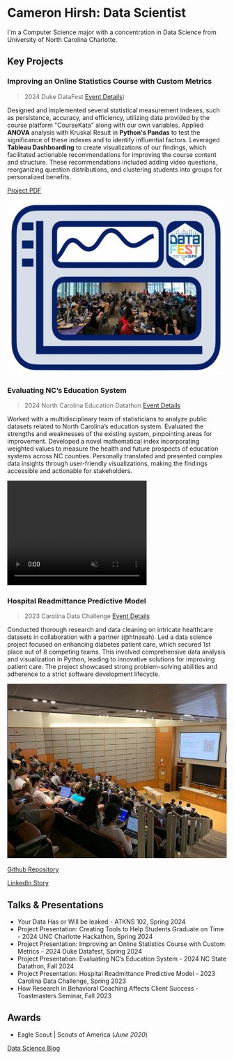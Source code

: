 # Cameron Hirsh: Data Scientist
I'm a Computer Science major with a concentration in Data Science from University of North Carolina Charlotte. 

## Key Projects

### Improving an Online Statistics Course with Custom Metrics
> 2024 Duke DataFest
[Event Details](https://dukestatsci.github.io/datafest/))

Designed and implemented several statistical measurement indexes, such as persistence, accuracy, and efficiency, utilizing data provided by the course platform "CourseKata" along with our own variables. Applied **ANOVA** analysis with Kruskal Result in **Python's Pandas** to test the significance of these indexes and to identify influential factors. Leveraged **Tableau Dashboarding** to create visualizations of our findings, which facilitated actionable recommendations for improving the course content and structure. These recommendations included adding video questions, reorganizing question distributions, and clustering students into groups for personalized benefits.

[Project PDF](https://drive.google.com/file/d/1yLmX4tvcd41AwsWEm53RdutbP3DRjJwM/view?usp=sharing)

<img src="assets/img/DUKE2024DATAFEST.png" width="500" height="400">

### Evaluating NC’s Education System
> 2024 North Carolina Education Datathon
[Event Details](https://hunt-institute.org/north-carolina-education-datathon/)

Worked with a multidisciplinary team of statisticians to analyze public datasets related to North Carolina’s education system. Evaluated the strengths and weaknesses of the existing system, pinpointing areas for improvement. Developed a novel mathematical index incorporating weighted values to measure the health and future prospects of education systems across NC counties. Personally translated and presented complex data insights through user-friendly visualizations, making the findings accessible and actionable for stakeholders.

<video width="320" height="240" controls loop="" muted="" autoplay="">
  <source src="https://github.com/CamH53/camhportfolio.github.io/raw/main/assets/336986937-dd5298a7-5a8d-483a-b896-a62e455a27a8.mp4">
</video>

### Hospital Readmittance Predictive Model
> 2023 Carolina Data Challenge
[Event Details](https://cdc.cs.unc.edu/)

Conducted thorough research and data cleaning on intricate healthcare datasets in collaboration with a partner (@htnasah). Led a data science project focused on enhancing diabetes patient care, which secured 1st place out of 8 competing teams. This involved comprehensive data analysis and visualization in Python, leading to innovative solutions for improving patient care. The project showcased strong problem-solving abilities and adherence to a strict software development lifecycle.

<img src="assets/img/2024CarolinaDataChallenge.jpeg" width="550" height="400">

[Github Repository](https://github.com/CamH53/DiabetesDatasetTool)

[LinkedIn Story](https://www.linkedin.com/pulse/unlocking-insights-from-nostalgia-my-experience-2023-carolina-hirsh/?trackingId=%2BRcOr81jQ12IJQoZVbMqsg%3D%3D)



## Talks & Presentations
- Your Data Has or Will be leaked - ATKNS 102, Spring 2024
- Project Presentation: Creating Tools to Help Students Graduate on Time - 2024 UNC Charlotte Hackathon, Spring 2024
- Project Presentation: Improving an Online Statistics Course with Custom Metrics - 2024 Duke Datafest, Spring 2024
- Project Presentation: Evaluating NC’s Education System - 2024 NC State Datathon, Fall 2024
- Project Presentation: Hospital Readmittance Predictive Model - 2023 Carolina Data Challenge, Spring 2023
- How Research in Behavioral Coaching Affects Client Success - Toastmasters Seminar, Fall 2023

## Awards			        		
- Eagle Scout | Scouts of America (_June 2020_)


[Data Science Blog](https://medium.com/@cameronhirsh)
